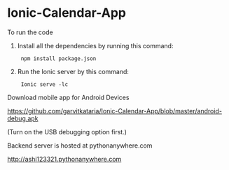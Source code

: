 # Ionic-Calendar-App


To run the code



1. Install all the dependencies by running this command:
        
        npm install package.json
        
2. Run the Ionic server by this command:
        
        Ionic serve -lc











Download mobile app for Android Devices

https://github.com/garvitkataria/Ionic-Calendar-App/blob/master/android-debug.apk


(Turn on the USB debugging option first.)




Backend server is hosted at pythonanywhere.com

http://ashi123321.pythonanywhere.com








